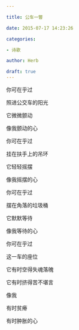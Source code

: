 ```yaml
---

title: 公车一瞥

date: 2015-07-17 14:23:26

categories:

- 诗歌

author: Herb

draft: true
---
```


你可在乎过

照进公交车的阳光

它微微颤动

像我颤动的心



你可在乎过

挂在扶手上的吊环

它轻轻摇摆

像我摇摆的心



你可在乎过

摆在角落的垃圾桶

它默默等待

像我等待的心



你可在乎过

这一车的座位

它有时空得失魂落魄

它有时挤得苦不堪言

像我

有时贫瘠

有时肿胀的心